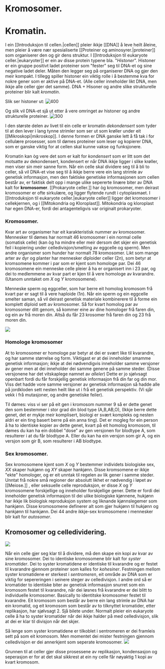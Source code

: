 # Kromosomer.
# Kromatin.
I ein [[Introduksjon til cellen.|cellen]] pleier ikkje [[DNA]] å leve heilt åleine, men pleier å være nær spesialiserte [[Proteiner og aminosyrer.|proteiner]] som organiserer den og gir dens struktur. I [[Introduksjon til eukaryote celler.|eukaryoter]] er ein av disse protein typene bla. "*Histoner*". Histoner er ein gruppe positivt ladet proteiner som "fester" seg til DNA-et og sine negative ladet deler. Måten den legger seg på organiserer DNA og gjer den meir kompakt. I tillegg spiller histoner ein viktig rolle i å bestemme kva for nokre gener som er aktive på DNA-et. (Alle celler inneholder likt DNA, men ikkje alle celler gjer det samme). DNA + Hisoner og andre slike strukturelle proteiner blir kalt *kromatin*.

Slik ser histoner ut:
![400](https://media.snl.no/media/203096/standard_3_nukleosom.png)



Og slik vil DNA-et sjå ut etter å vere omringet av histoner og andre strukturelle proteiner.
![300](https://media.snl.no/media/133356/standard_3_kromosomer_2.png)



I den største delen av livet til ein celle er kromatin *dekondensert* som tyder til at den lever i lang tynne strimler som ser ut som krøller under eit [[Mikroskopi|mikroskop]]. I denne formen er DNA ganske lett å få tak i for cellulære prosesser, som til dømes proteiner som leser og kopierer DNA, som er ganske viktig for at cellen skal kunne vakse og funksjonere.

Kromatin kan òg vere det som er kalt for *kondensert* som er litt som det motsatte av dekondensert, kondensert er når DNA ikkje ligger i slike krøller, men viser sin meir sanne form. Når ein celle skal dividere seg til å bli to celler, så vil DNA-et vise seg til å ikkje berre vere ein lang strimle av genetisk informasjon, men den faktiske genetiske informasjonen som cellen består av, er faktisk delt opp i mange ulike sepererte linære biter av DNA kalt for **kromosomer**. [[Prokaryote celler.]] har òg kromosomer, men deirast kromosomer er ofte sirkulære, og ligger flytende rundt i cytoplasmaet. I [[Introduksjon til eukaryote celler.|eukaryote celler]] ligger det kromosomer i cellekjernen, og i [[Mitokondria og Kloroplast]].
Mitokondria og kloroplast har egen DNA-er, fordi dei antagenteligvis var originalt prokaryoter.

### Kromosomer.
Kvar art av organismer har eit karakteristisk nummer av kromosomer. Mennesker til dømes har normalt 46 kromosomer i ein normal celle (somatisk celle) (kan òg ha mindre eller meir dersom det skjer ein genetisk feil i kopiering under celledivisjon/smelting av eggcelle og sperm). Men andre organismer som hunder har normalt 78 kromosomer. Likt som mange arter av dyr og planter har mennesker diploider celler ($2n$), som betyr at kromsomene kommer i par som er kjent som homologe par. Dei 46 kromosomene ein menneske celle pleier å ha er organisert inn i 23 par, og dei to medlemmene av kvar part er kjen til å vere homologe av kvarandre. (Utanom unntaket om $X$ og $Y$ kromosomene). 

Menneske sperm og eggceller, som har berre eit homolog kromosom frå kvart par er sagt til å vere haploide ($1n$). Når ein sperm og ein eggcelle smelter saman, så vil deirast genetisk materiale kombinerere til å forme ein komplett diploid sett av kromosomer. Så for kvart homolog par av kromosomer ditt genom, så kommer eine av dine homologer frå faren din, og ein av frå moren din. Altså du får 23 krosomer frå faren din og 23 frå moren din. 

![](https://cdn.kastatic.org/ka-perseus-images/60d818e8ddb088e999f20293a541cfcc48facae4.png)

### Homologe kromosomer
At to kromosomer er homologe par betyr at dei er svært like til kvarandre, og har samme størrelse og form. Viktigast er at dei inneholder smamme genetisk informasjon; ikkje at dei nødvendigvis inneholder samme versjoner av gener men at dei inneholder dei samme genene på samme steder. (Disse versjonene har det vitskaplege namnet av *alleler*) Dette er jo sjølvsagt openbart fordi du får forskjellig genetisk informasjon frå din far og din mor. Viss det hadde vore samme versjoner av genetisk informasjon så hadde alle på jordkloden sett nesten heilt like ut i frå eit genetisk perspektiv. (Vi sjår vekk i frå mutasjoner, og andre genetiske feiler). 

Til dømes: viss vi ser på eit gen i kromosom nummer 9 så er dette genet den som bestemmer i stor grad din blod type (A,B,AB,O), (Ikkje berre dette genet, det er mykje meir komplisert, biologi er svært kompleks og nesten aldri er ein ting basert berre på ein anna ting). Det er mogleg for ein person å ha to identiske kopier av dette genet, kvart på eit homolog kromosom, til dømes du kan ha ein dobbel "dose" av gen versjonen for blodtype A, som resulterer i at du får blodtype A. Eller du kan ha ein versjon som gir A, og ein versjon som gir B, som resulterer i AB blodtype.

### Sex kromosomer.
Sex kromosomene kjent som $X$ og $Y$ bestemmer individets biologiske sex, $XX$ skaper hukjønn og $XY$ skaper hankjønn. Disse kromsomene er ikkje "ekte" homologer, og er eit unntak til regelen av lik gener i samme steder. Unntat frå nokre små regioner der absolutt likhet er nødvendig i løpet av [[Meiose.]] , eller seksuelle celle reproduksjon, er disse $X$ og $Y$ kromosomene forskjellige og inneholder forskjellige gener. Dette er fordi dei inneholder genetisk informasjon til dei ulike biologiske kjønnene, hukjønn har ikkje lik biologisk reproduksjon system og liknande kjønnslegemer som hankjønn. Disse kromosomene definerer alt som gjer hukjønn til hukjønn og hankjønn til hankjønn. 
Dei $44$ andre ikkje-sex kromosomene i mennesker blir kalt for *autosomer*.

## Kromosomer og celledividering.
![](https://cdn.kastatic.org/ka-perseus-images/9c78a546453c8935e7e5a19e55a1a3b8c6ab611d.png)


Når ein celle gjer seg klar til å dividere, må den skape ein kopi av kvar av sine kromosomer. Dei to identiske kromosomene blir kalt for *syster kromatider*. Dei to syster kromatidene er identiske til kvarandre og er festet til kvarandre gjennom proteiner som kalles for *kohesiner*. Festningen mellom syster kromatidene er sterkest i *sentromeren*, eit område av DNA som er viktig for sepereringen i seinere steger av celledivisjon. I andre ord så er kromatider to identiske biter av genetisk informasjon snurret som ein kromosom festet til kvarandre, når dei løsnes frå kvarandre er dei blitt to individuelle kromosomer. Basically to identitske kromosomer festet til kvarandre. Eit kromosom som består av berre ein lang strimle av DNA har ein kromatid, og eit kromosom som består av to tilknyttet kromatider, etter replikasjon, har sjølvsagt 2. Sjå bilete under. Normalt pleier ein eukaryote celle å ha to syster kromatider når dei ikkje halder på med celledivisjon, slik at dei er klar til divisjon når det skjer.

Så lenge som syster kromatidene er tilkoblet i sentromeren er dei framleis sett på som eit kromosom. Men momentet dei mister festningen gjennom celledivisjon er dei annerkjent som seperate kromosomer.
![](https://cdn.kastatic.org/ka-perseus-images/5f403b2d91b94fd46d57a78fc4ca25ac88ab47ad.png)

Grunnen til at celler gjer disse prosessene av replikasjon, kondensasjon og seperasjon er for at det skal sikkrest at ein ny celle får nøyaktig $1$ kopi av kvart kromosom.

